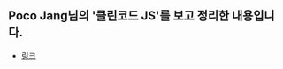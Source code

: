 ## Poco Jang님의 '클린코드 JS'를 보고 정리한 내용입니다.

- [링크](https://www.youtube.com/watch?v=NS1cIsWlFGI&list=PLcqDmjxt30Rt9wmSlw1u6sBYr-aZmpNB3)